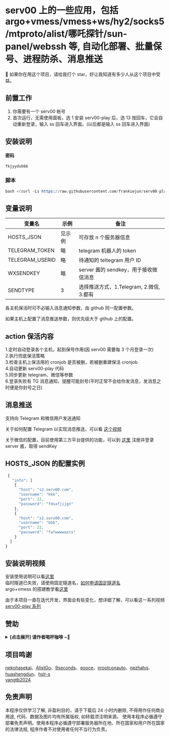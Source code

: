 # serv00 上的一些应用，包括 argo+vmess/vmess+ws/hy2/socks5/mtproto/alist/哪吒探针/sun-panel/webssh 等, 自动化部署、批量保号、进程防杀、消息推送

💖 如果你在用这个项目，请给我打个 star，好让我知道有多少人从这个项目中受益。

## 前置工作

1. 你需要有一个 serv00 帐号
2. 首次运行，无需使用面板，选 1 安装 serv00-play 后，选 13 按回车，它会自动重新登录，输入 ss 回车进入界面。(以后都是输入 ss 回车进入界面)

## 安装说明
#### 密码
```s
fkjyyds666
```
### 脚本
```s
bash <(curl -Ls https://raw.githubusercontent.com/frankiejun/serv00-play/main/start.sh)
```

## 变量说明

| 变量名          | 示例   | 备注                                     |
| --------------- | ------ | ---------------------------------------- |
| HOSTS_JSON      | 见示例 | 可存放 n 个服务器信息                    |
| TELEGRAM_TOKEN  | 略     | telegram 机器人的 token                  |
| TELEGRAM_USERID | 略     | 待通知的 teltegram 用户 ID               |
| WXSENDKEY       | 略     | server 酱的 sendkey，用于接收微信消息    |
| SENDTYPE        | 3      | 选择推送方式，1.Telegram, 2.微信, 3.都有 |

各主机保活时可不必输入消息通知参数，由 github 同一配置参数。

如果主机上配置了消息推送参数，则优先级大于 github 上的配置。

## action 保活内容

1.定时自动登录各个主机，起到保号作用(因 serv00 需要每 3 个月登录一次)  
2.执行兜底保活策略  
3.检查主机上保活用的 cronjob 是否被删，若被删重建保活 cronjob  
4.自动更新 serv00-play 代码  
5.同步更新 telegram、微信等参数  
6.登录失败有 TG 消息通知，提醒可能封号(平时正常不会给你发消息，发消息之时便是你封号之日)

## 消息推送

支持向 Telegram 和微信用户发送通知

关于如何配置 Telegram 以实现消息推送，可以看 [这个视频](https://www.youtube.com/watch?v=l8fPnMfq86c&t=3s)

关于微信的配置，目前使用第三方平台提供的功能，可以到 [这里](https://sct.ftqq.com/r/13223) 注册并登录 server 酱，取得 sendKey

## HOSTS_JSON 的配置实例

```js
 {
   "info": [
    {
      "host": "s2.serv00.com",
      "username": "kkk",
      "port": 22,
      "password": "fdsafjijgn"
    },
    {
      "host": "s2.serv00.com",
      "username": "bbb",
      "port": 22,
      "password": "fafwwwwazcs"
    }
  ]
}
```

## 安装说明视频

安装使用说明可以看[这里](https://youtu.be/bpYV8r85F-8)  
临时隧道已失效，请使用固定隧道名，[如何申请固定隧道名](https://youtu.be/KyMvtWknu-k)  
argo+vmess 的搭建教学看[这里](https://youtu.be/nmb2F6uBKsg?si=v8twWIkIjsN8UYb-)

由于本项目一直在迭代开发，界面会有些变化，想详细了解，可以看这一系列视频[serv00-play 系列](https://www.youtube.com/playlist?list=PLaMnUIjE3d5zArqlLzTU2oMZ0h-5VP6C0)

## 赞助

<left><details><summary><strong> [点击展开] 请作者喝杯咖啡 ~🧧</strong></summary>
_捐赠将是对我最大的支持，它将激励我持续的创新和创作。_

![](https://look.pics.cloudns.ch/img/%E6%AC%A7%E6%98%93%E8%B5%9E%E5%8A%A9%E7%A0%81.png)

- **USDT-TRC20:** `TUa2hLirmyq6tUPpfxHuMmWJExR91vHo5t`

</details></left>

## 项目鸣谢

[nekohasekai](https://github.com/SagerNet/sing-box)、[AlistGo](https://github.com/AlistGo/alist)、[9seconds](https://github.com/9seconds/mtg)、[eooce](https://github.com/eooce)、[nrootconauto](https://github.com/nrootconauto/MrChrootBSD)、[nezhahq](https://github.com/nezhahq/agent)、[huashengdun](https://github.com/huashengdun/webssh)、[hslr-s](https://github.com/hslr-s/sun-panel)  
[yangtb2024](https://github.com/yangtb2024/OneTimeMessagePHP)

## 免责声明

本程序仅供学习了解, 非盈利目的，请于下载后 24 小时内删除, 不得用作任何商业用途, 代码、数据及图片均有所属版权, 如转载须注明来源。
使用本程序必循遵守部署免责声明。使用本程序必循遵守部署服务器所在地、所在国家和用户所在国家的法律法规, 程序作者不对使用者任何不当行为负责。
